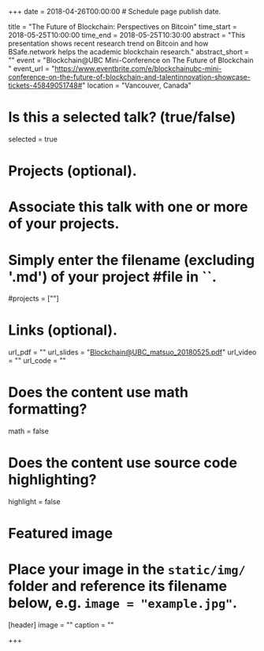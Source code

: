 +++
date = 2018-04-26T00:00:00  # Schedule page publish date.

title = "The Future of Blockchain: Perspectives on Bitcoin"
time_start = 2018-05-25T10:00:00
time_end = 2018-05-25T10:30:00
abstract = "This presentation shows recent research trend on Bitcoin and how BSafe.network helps the academic blockchain research."
abstract_short = ""
event = "Blockchain@UBC Mini-Conference on The Future of Blockchain "
event_url = "https://www.eventbrite.com/e/blockchainubc-mini-conference-on-the-future-of-blockchain-and-talentinnovation-showcase-tickets-45849051748#"
location = "Vancouver, Canada"

# Is this a selected talk? (true/false)
selected = true

# Projects (optional).
#   Associate this talk with one or more of your projects.
#   Simply enter the filename (excluding '.md') of your project #file in ``.
#projects = [""]

# Links (optional).
url_pdf = ""
url_slides = "Blockchain@UBC_matsuo_20180525.pdf"
url_video = ""
url_code = ""

# Does the content use math formatting?
math = false

# Does the content use source code highlighting?
highlight = false

# Featured image
# Place your image in the `static/img/` folder and reference its filename below, e.g. `image = "example.jpg"`.
[header]
image = ""
caption = ""

+++
